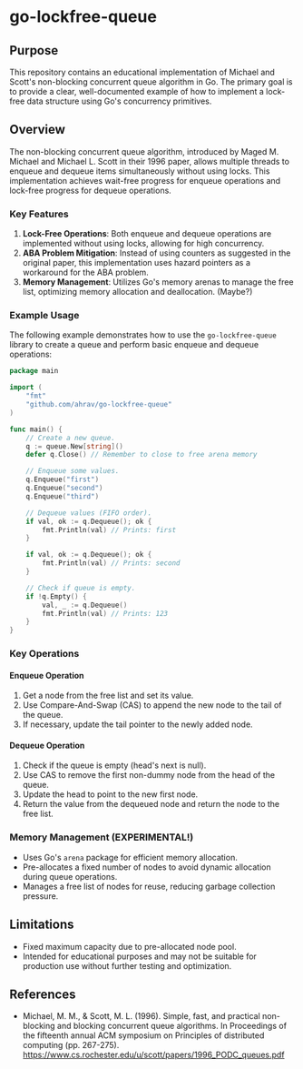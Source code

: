 # go-lockfree-queue

## Purpose

This repository contains an educational implementation of Michael and Scott's non-blocking concurrent queue algorithm in Go.
The primary goal is to provide a clear, well-documented example of how to implement a lock-free data structure using Go's concurrency primitives.

## Overview

The non-blocking concurrent queue algorithm, introduced by Maged M. Michael and Michael L. Scott in their 1996 paper,
allows multiple threads to enqueue and dequeue items simultaneously without using locks.
This implementation achieves wait-free progress for enqueue operations and lock-free progress for dequeue operations.

### Key Features

1. **Lock-Free Operations**: Both enqueue and dequeue operations are implemented without using locks, allowing for high concurrency.
2. **ABA Problem Mitigation**: Instead of using counters as suggested in the original paper, this implementation uses hazard pointers as a workaround for the ABA problem.
3. **Memory Management**: Utilizes Go's memory arenas to manage the free list, optimizing memory allocation and deallocation. (Maybe?)

### Example Usage

The following example demonstrates how to use the `go-lockfree-queue` library to create a queue and perform basic enqueue and dequeue operations:

```go
package main

import (
	"fmt"
	"github.com/ahrav/go-lockfree-queue"
)

func main() {
	// Create a new queue.
	q := queue.New[string]()
	defer q.Close() // Remember to close to free arena memory

	// Enqueue some values.
	q.Enqueue("first")
	q.Enqueue("second")
	q.Enqueue("third")

	// Dequeue values (FIFO order).
	if val, ok := q.Dequeue(); ok {
		fmt.Println(val) // Prints: first
	}

	if val, ok := q.Dequeue(); ok {
		fmt.Println(val) // Prints: second
	}

	// Check if queue is empty.
	if !q.Empty() {
		val, _ := q.Dequeue()
		fmt.Println(val) // Prints: 123
	}
}
```


### Key Operations

#### Enqueue Operation

1. Get a node from the free list and set its value.
2. Use Compare-And-Swap (CAS) to append the new node to the tail of the queue.
3. If necessary, update the tail pointer to the newly added node.

#### Dequeue Operation

1. Check if the queue is empty (head's next is null).
2. Use CAS to remove the first non-dummy node from the head of the queue.
3. Update the head to point to the new first node.
4. Return the value from the dequeued node and return the node to the free list.

### Memory Management (EXPERIMENTAL!)

- Uses Go's `arena` package for efficient memory allocation.
- Pre-allocates a fixed number of nodes to avoid dynamic allocation during queue operations.
- Manages a free list of nodes for reuse, reducing garbage collection pressure.


## Limitations

- Fixed maximum capacity due to pre-allocated node pool.
- Intended for educational purposes and may not be suitable for production use without further testing and optimization.

## References

- Michael, M. M., & Scott, M. L. (1996). Simple, fast, and practical non-blocking and blocking concurrent queue algorithms. In Proceedings of the fifteenth annual ACM symposium on Principles of distributed computing (pp. 267-275).
https://www.cs.rochester.edu/u/scott/papers/1996_PODC_queues.pdf
